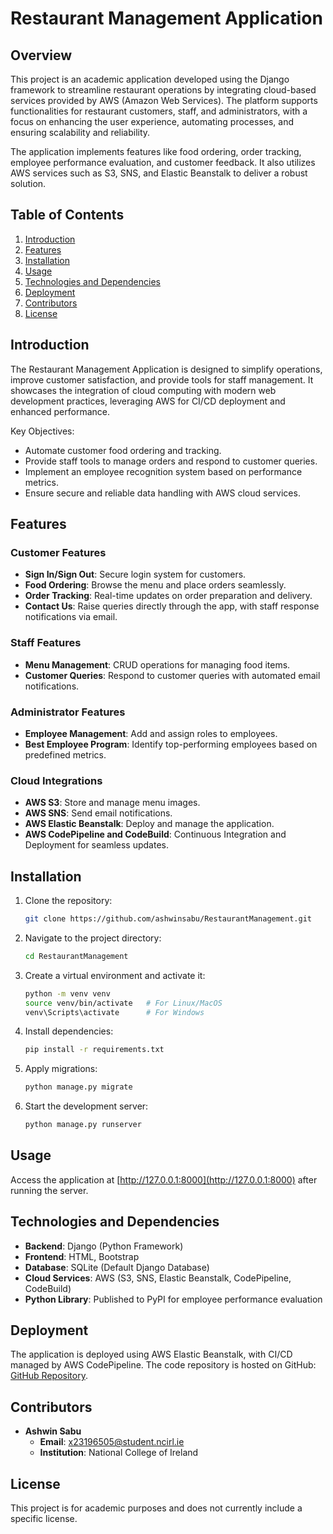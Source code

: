 
# Restaurant Management Application

## Overview

This project is an academic application developed using the Django framework to streamline restaurant operations by integrating cloud-based services provided by AWS (Amazon Web Services). The platform supports functionalities for restaurant customers, staff, and administrators, with a focus on enhancing the user experience, automating processes, and ensuring scalability and reliability. 

The application implements features like food ordering, order tracking, employee performance evaluation, and customer feedback. It also utilizes AWS services such as S3, SNS, and Elastic Beanstalk to deliver a robust solution.

## Table of Contents
1. [Introduction](#introduction)
2. [Features](#features)
3. [Installation](#installation)
4. [Usage](#usage)
5. [Technologies and Dependencies](#technologies-and-dependencies)
6. [Deployment](#deployment)
7. [Contributors](#contributors)
8. [License](#license)

## Introduction

The Restaurant Management Application is designed to simplify operations, improve customer satisfaction, and provide tools for staff management. It showcases the integration of cloud computing with modern web development practices, leveraging AWS for CI/CD deployment and enhanced performance.

Key Objectives:
- Automate customer food ordering and tracking.
- Provide staff tools to manage orders and respond to customer queries.
- Implement an employee recognition system based on performance metrics.
- Ensure secure and reliable data handling with AWS cloud services.

## Features

### Customer Features
- **Sign In/Sign Out**: Secure login system for customers.
- **Food Ordering**: Browse the menu and place orders seamlessly.
- **Order Tracking**: Real-time updates on order preparation and delivery.
- **Contact Us**: Raise queries directly through the app, with staff response notifications via email.

### Staff Features
- **Menu Management**: CRUD operations for managing food items.
- **Customer Queries**: Respond to customer queries with automated email notifications.

### Administrator Features
- **Employee Management**: Add and assign roles to employees.
- **Best Employee Program**: Identify top-performing employees based on predefined metrics.

### Cloud Integrations
- **AWS S3**: Store and manage menu images.
- **AWS SNS**: Send email notifications.
- **AWS Elastic Beanstalk**: Deploy and manage the application.
- **AWS CodePipeline and CodeBuild**: Continuous Integration and Deployment for seamless updates.

## Installation

1. Clone the repository:
   ```bash
   git clone https://github.com/ashwinsabu/RestaurantManagement.git
   ```
2. Navigate to the project directory:
   ```bash
   cd RestaurantManagement
   ```
3. Create a virtual environment and activate it:
   ```bash
   python -m venv venv
   source venv/bin/activate   # For Linux/MacOS
   venv\Scripts\activate      # For Windows
   ```
4. Install dependencies:
   ```bash
   pip install -r requirements.txt
   ```
5. Apply migrations:
   ```bash
   python manage.py migrate
   ```
6. Start the development server:
   ```bash
   python manage.py runserver
   ```

## Usage

Access the application at [http://127.0.0.1:8000](http://127.0.0.1:8000) after running the server. 

## Technologies and Dependencies

- **Backend**: Django (Python Framework)
- **Frontend**: HTML, Bootstrap
- **Database**: SQLite (Default Django Database)
- **Cloud Services**: AWS (S3, SNS, Elastic Beanstalk, CodePipeline, CodeBuild)
- **Python Library**: Published to PyPI for employee performance evaluation

## Deployment

The application is deployed using AWS Elastic Beanstalk, with CI/CD managed by AWS CodePipeline. The code repository is hosted on GitHub: [GitHub Repository](https://github.com/ashwinsabu/RestaurantManagement).

## Contributors

- **Ashwin Sabu**
  - **Email**: [x23196505@student.ncirl.ie](mailto:x23196505@student.ncirl.ie)
  - **Institution**: National College of Ireland

## License

This project is for academic purposes and does not currently include a specific license.
